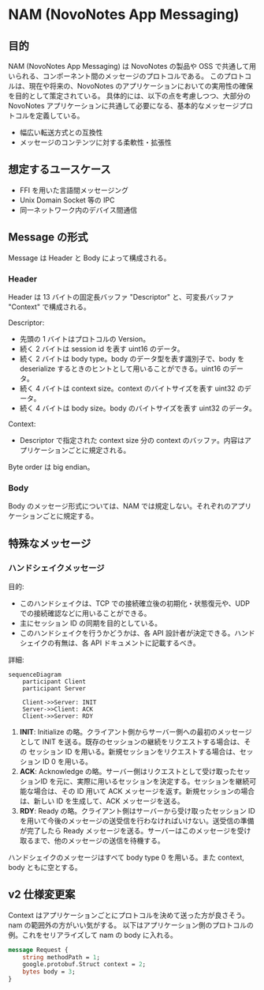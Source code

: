 # NAM (NovoNotes App Messaging)

## 目的

NAM (NovoNotes App Messaging) は NovoNotes の製品や OSS で共通して用いられる、コンポーネント間のメッセージのプロトコルである。
このプロトコルは、現在や将来の、NovoNotes のアプリケーションにおいての実用性の確保を目的として策定されている。
具体的には、以下の点を考慮しつつ、大部分の NovoNotes アプリケーションに共通して必要になる、基本的なメッセージプロトコルを定義している。

- 幅広い転送方式との互換性
- メッセージのコンテンツに対する柔軟性・拡張性

## 想定するユースケース

- FFI を用いた言語間メッセージング
- Unix Domain Socket 等の IPC
- 同一ネットワーク内のデバイス間通信

## Message の形式

Message は Header と Body によって構成される。

### Header

Header は 13 バイトの固定長バッファ "Descriptor" と、可変長バッファ "Context" で構成される。

Descriptor:

- 先頭の 1 バイトはプロトコルの Version。
- 続く 2 バイトは session id を表す uint16 のデータ。
- 続く 2 バイトは body type。body のデータ型を表す識別子で、body を deserialize するときのヒントとして用いることができる。uint16 のデータ。
- 続く 4 バイトは context size。context のバイトサイズを表す uint32 のデータ。
- 続く 4 バイトは body size。body のバイトサイズを表す uint32 のデータ。

Context:

- Descriptor で指定された context size 分の context のバッファ。内容はアプリケーションごとに規定される。

Byte order は big endian。

### Body

Body のメッセージ形式については、NAM では規定しない。それぞれのアプリケーションごとに規定する。

## 特殊なメッセージ

### ハンドシェイクメッセージ

目的:

- このハンドシェイクは、TCP での接続確立後の初期化・状態復元や、UDP での接続確認などに用いることができる。
- 主にセッション ID の同期を目的としている。
- このハンドシェイクを行うかどうかは、各 API 設計者が決定できる。ハンドシェイクの有無は、各 API ドキュメントに記載するべき。

詳細:

```mermaid
sequenceDiagram
    participant Client
    participant Server

    Client->>Server: INIT
    Server->>Client: ACK
    Client->>Server: RDY
```

1. **INIT**: Initialize の略。クライアント側からサーバー側への最初のメッセージとして INIT を送る。既存のセッションの継続をリクエストする場合は、その セッション ID を用いる。新規セッションをリクエストする場合は、セッション ID 0 を用いる。
2. **ACK**: Acknowledge の略。サーバー側はリクエストとして受け取ったセッションID を元に、実際に用いるセッションを決定する。セッションを継続可能な場合は、その ID 用いて ACK メッセージを返す。新規セッションの場合は、新しい ID を生成して、ACK メッセージを送る。
3. **RDY**: Ready の略。クライアント側はサーバーから受け取ったセッション ID を用いて今後のメッセージの送受信を行わなければいけない。送受信の準備が完了したら Ready メッセージを送る。サーバーはこのメッセージを受け取るまで、他のメッセージの送信を待機する。

ハンドシェイクのメッセージはすべて body type 0 を用いる。また context, body ともに空とする。

## v2 仕様変更案

Context はアプリケーションごとにプロトコルを決めて送った方が良さそう。nam の範囲外の方がいい気がする。
以下はアプリケーション側のプロトコルの例。これをセリアライズして nam の body に入れる。

```protobuf
message Request {
    string methodPath = 1;
    google.protobuf.Struct context = 2;
    bytes body = 3;
}
```
